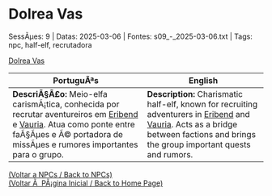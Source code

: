 ﻿
# Dolrea Vas

SessÃµes: 9 | Datas: 2025-03-06 | Fontes: s09_-_2025-03-06.txt | Tags: npc, half-elf, recrutadora

[Dolrea Vas](dolrea_vas.png)

| PortuguÃªs | English |
|-----------|---------|
| **DescriÃ§Ã£o:** Meio-elfa carismÃ¡tica, conhecida por recrutar aventureiros em [Eribend](eribend.md) e [Vauria](vila_de_vauria.md). Atua como ponte entre faÃ§Ãµes e Ã© portadora de missÃµes e rumores importantes para o grupo. | **Description:** Charismatic half-elf, known for recruiting adventurers in [Eribend](eribend.md) and [Vauria](vila_de_vauria.md). Acts as a bridge between factions and brings the group important quests and rumors. |

[(Voltar a NPCs / Back to NPCs)](npcs_list.md)  
[(Voltar Ã  PÃ¡gina Inicial / Back to Home Page)](../../home.md)


























